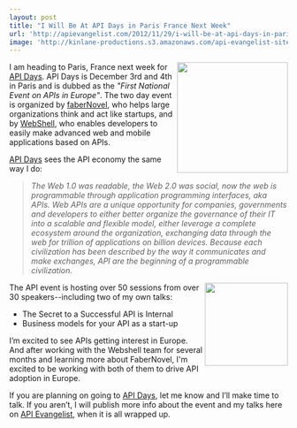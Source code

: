 ```yaml
---
layout: post
title: "I Will Be At API Days in Paris France Next Week"
url: 'http://apievangelist.com/2012/11/29/i-will-be-at-api-days-in-paris-france-next-week/'
image: 'http://kinlane-productions.s3.amazonaws.com/api-evangelist-site/blog/api-days-logo.png'
---
```


[<img class="c1" src="https://s3.amazonaws.com/kinlane-productions/events/api-days-paris-france/api-days-logo.png" alt="" width="200" align="right" />][1]

I am heading to Paris, France next week for [API Days][1]. API Days is December 3rd and 4th in Paris and is dubbed as the _"First National Event on APIs in Europe"_. The two day event is organized by [faberNovel][2], who helps large organizations think and act like startups, and by [WebShell][3], who enables developers to easily make advanced web and mobile applications based on APIs.

[API Days][1] sees the API economy the same way I do:

> _The Web 1.0 was readable, the Web 2.0 was social, now the web is programmable through application programming interfaces, aka APIs. Web APIs are a unique opportunity for companies, governments and developers to either better organize the governance of their IT into a scalable and flexible model, either leverage a complete ecosystem around the organization, exchanging data through the web for trillion of applications on billion devices. Because each civilization has been described by the way it communicates and make exchanges, API are the beginning of a programmable civilization._

<img class="c1" src="https://s3.amazonaws.com/kinlane-productions/events/api-days-paris-france/API-Days-Kin-Lane.png" alt="" width="150" align="right" />

The API event is hosting over 50 sessions from over 30 speakers--including two of my own talks:

  * The Secret to a Successful API is Internal
  * Business models for your API as a start-up

I’m excited to see APIs getting interest in Europe. And after working with the Webshell team for several months and learning more about FaberNovel, I'm excited to be working with both of them to drive API adoption in Europe.

If you are planning on going to [API Days][1], let me know and I’ll make time to talk. If you aren’t, I will publish more info about the event and my talks here on [API Evangelist][4], when it is all wrapped up.

   [1]: http://apidays.io/
   [2]: http://www.fabernovel.com/en/ (FaberNovel)
   [3]: http://webshell.io/ (Webshell)
   [4]: http://apievangelist.com (API Evangelist)

